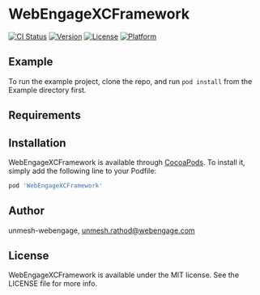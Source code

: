 # WebEngageXCFramework

[![CI Status](https://img.shields.io/travis/unmesh-webengage/WebEngageXCFramework.svg?style=flat)](https://travis-ci.org/unmesh-webengage/WebEngageXCFramework)
[![Version](https://img.shields.io/cocoapods/v/WebEngageXCFramework.svg?style=flat)](https://cocoapods.org/pods/WebEngageXCFramework)
[![License](https://img.shields.io/cocoapods/l/WebEngageXCFramework.svg?style=flat)](https://cocoapods.org/pods/WebEngageXCFramework)
[![Platform](https://img.shields.io/cocoapods/p/WebEngageXCFramework.svg?style=flat)](https://cocoapods.org/pods/WebEngageXCFramework)

## Example

To run the example project, clone the repo, and run `pod install` from the Example directory first.

## Requirements

## Installation

WebEngageXCFramework is available through [CocoaPods](https://cocoapods.org). To install
it, simply add the following line to your Podfile:

```ruby
pod 'WebEngageXCFramework'
```

## Author

unmesh-webengage, unmesh.rathod@webengage.com

## License

WebEngageXCFramework is available under the MIT license. See the LICENSE file for more info.
